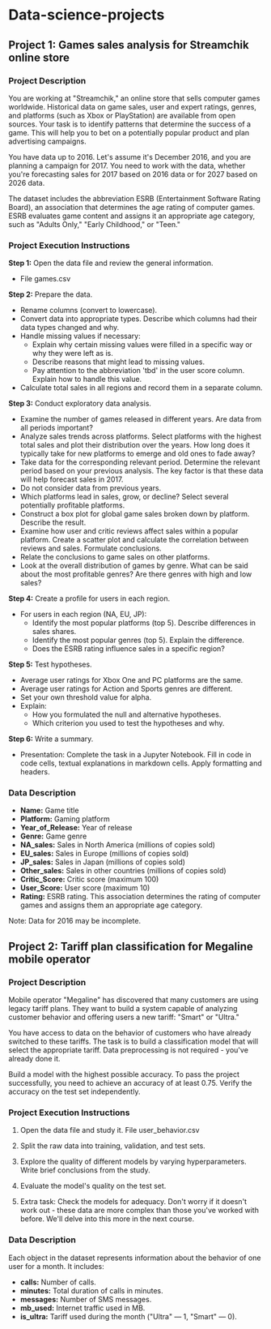 # Data-science-projects
## Project 1: Games sales analysis for Streamchik online store
### Project Description

You are working at "Streamchik," an online store that sells computer games worldwide. Historical data on game sales, user and expert ratings, genres, and platforms (such as Xbox or PlayStation) are available from open sources. Your task is to identify patterns that determine the success of a game. This will help you to bet on a potentially popular product and plan advertising campaigns.

You have data up to 2016. Let's assume it's December 2016, and you are planning a campaign for 2017. You need to work with the data, whether you're forecasting sales for 2017 based on 2016 data or for 2027 based on 2026 data.

The dataset includes the abbreviation ESRB (Entertainment Software Rating Board), an association that determines the age rating of computer games. ESRB evaluates game content and assigns it an appropriate age category, such as "Adults Only," "Early Childhood," or "Teen."

### Project Execution Instructions

**Step 1:** Open the data file and review the general information.
   - File games.csv

**Step 2:** Prepare the data.
   - Rename columns (convert to lowercase).
   - Convert data into appropriate types. Describe which columns had their data types changed and why.
   - Handle missing values if necessary:
      - Explain why certain missing values were filled in a specific way or why they were left as is.
      - Describe reasons that might lead to missing values.
      - Pay attention to the abbreviation 'tbd' in the user score column. Explain how to handle this value.
   - Calculate total sales in all regions and record them in a separate column.

**Step 3:** Conduct exploratory data analysis.
   - Examine the number of games released in different years. Are data from all periods important?
   - Analyze sales trends across platforms. Select platforms with the highest total sales and plot their distribution over the years. How long does it typically take for new platforms to emerge and old ones to fade away?
   - Take data for the corresponding relevant period. Determine the relevant period based on your previous analysis. The key factor is that these data will help forecast sales in 2017.
   - Do not consider data from previous years.
   - Which platforms lead in sales, grow, or decline? Select several potentially profitable platforms.
   - Construct a box plot for global game sales broken down by platform. Describe the result.
   - Examine how user and critic reviews affect sales within a popular platform. Create a scatter plot and calculate the correlation between reviews and sales. Formulate conclusions.
   - Relate the conclusions to game sales on other platforms.
   - Look at the overall distribution of games by genre. What can be said about the most profitable genres? Are there genres with high and low sales?

**Step 4:** Create a profile for users in each region.
   - For users in each region (NA, EU, JP):
      - Identify the most popular platforms (top 5). Describe differences in sales shares.
      - Identify the most popular genres (top 5). Explain the difference.
      - Does the ESRB rating influence sales in a specific region?

**Step 5:** Test hypotheses.
   - Average user ratings for Xbox One and PC platforms are the same.
   - Average user ratings for Action and Sports genres are different.
   - Set your own threshold value for alpha.
   - Explain:
      - How you formulated the null and alternative hypotheses.
      - Which criterion you used to test the hypotheses and why.

**Step 6:** Write a summary.
   - Presentation: Complete the task in a Jupyter Notebook. Fill in code in code cells, textual explanations in markdown cells. Apply formatting and headers.

### Data Description

- **Name:** Game title
- **Platform:** Gaming platform
- **Year_of_Release:** Year of release
- **Genre:** Game genre
- **NA_sales:** Sales in North America (millions of copies sold)
- **EU_sales:** Sales in Europe (millions of copies sold)
- **JP_sales:** Sales in Japan (millions of copies sold)
- **Other_sales:** Sales in other countries (millions of copies sold)
- **Critic_Score:** Critic score (maximum 100)
- **User_Score:** User score (maximum 10)
- **Rating:** ESRB rating. This association determines the rating of computer games and assigns them an appropriate age category.

Note: Data for 2016 may be incomplete.

## Project 2: Tariff plan classification for Megaline mobile operator
### Project Description

Mobile operator "Megaline" has discovered that many customers are using legacy tariff plans. They want to build a system capable of analyzing customer behavior and offering users a new tariff: "Smart" or "Ultra."

You have access to data on the behavior of customers who have already switched to these tariffs. The task is to build a classification model that will select the appropriate tariff. Data preprocessing is not required - you've already done it.

Build a model with the highest possible accuracy. To pass the project successfully, you need to achieve an accuracy of at least 0.75. Verify the accuracy on the test set independently.

### Project Execution Instructions

1. Open the data file and study it. File user_behavior.csv

2. Split the raw data into training, validation, and test sets.

3. Explore the quality of different models by varying hyperparameters. Write brief conclusions from the study.

4. Evaluate the model's quality on the test set.

5. Extra task: Check the models for adequacy. Don't worry if it doesn't work out - these data are more complex than those you've worked with before. We'll delve into this more in the next course.

### Data Description

Each object in the dataset represents information about the behavior of one user for a month. It includes:

- **calls:** Number of calls.
- **minutes:** Total duration of calls in minutes.
- **messages:** Number of SMS messages.
- **mb_used:** Internet traffic used in MB.
- **is_ultra:** Tariff used during the month ("Ultra" — 1, "Smart" — 0).
